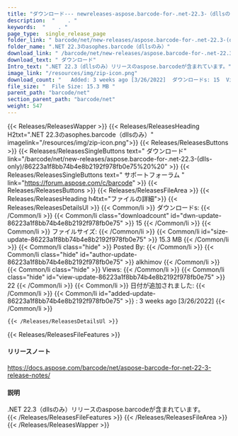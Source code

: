 ```yaml
---
title: "ダウンロード--- newreleases-aspose.barcode-for-.net-22.3-（dllsのみ）。" 
description:  "    . " 
keywords:  "    . " 
page_type:  single_release_page
folder_link: " barcode/net/new-releases/aspose.barcode-for-.net-22.3-(dlls-only)/"
folder_name: ".NET 22.3のasophes.barcode（dllsのみ）"
download_link: " /barcode/net/new-releases/aspose.barcode-for-.net-22.3-(dlls-only)/86223a1f8bb74b4e8b2192f978fb0e75"
download_text: " ダウンロード"
Intro_text: ".NET 22.3（dllsのみ）リリースのaspose.barcodeが含まれています。"
image_link: "/resources/img/zip-icon.png"
download_count: "   Added: 3 weeks ago [3/26/2022]  ダウンロードs: 15  Views: 21"
file_size: "  File Size: 15.3 MB "
parent_path: "barcode/net"
section_parent_path: "barcode/net"
weight: 547
---
```


{{< Releases/ReleasesWapper >}}
  {{< Releases/ReleasesHeading H2txt=".NET 22.3のasophes.barcode（dllsのみ）" imagelink="/resources/img/zip-icon.png">}}
  {{< Releases/ReleasesButtons >}}
    {{< Releases/ReleasesSingleButtons text=" ダウンロード" link="/barcode/net/new-releases/aspose.barcode-for-.net-22.3-(dlls-only)/86223a1f8bb74b4e8b2192f978fb0e75%20%20" >}}
    {{< Releases/ReleasesSingleButtons text=" サポートフォーラム " link="https://forum.aspose.com/c/barcode" >}}
  {{< Releases/ReleasesButtons >}}
  {{< Releases/ReleasesFileArea >}}
    {{< Releases/ReleasesHeading h4txt="ファイルの詳細">}}
    {{< Releases/ReleasesDetailsUl >}}
            {{< Common/li  >}} ダウンロードs: {{< /Common/li >}} 
      {{< Common/li class="downloadcount" id="dwn-update-86223a1f8bb74b4e8b2192f978fb0e75" >}} 15 {{< /Common/li >}} 
      {{< Common/li  >}} ファイルサイズ: {{< /Common/li >}} 
      {{< Common/li id="size-update-86223a1f8bb74b4e8b2192f978fb0e75" >}} 15.3 MB {{< /Common/li >}} 
      {{< Common/li  class="hide" >}} Posted By: {{< /Common/li >}} 
      {{< Common/li class="hide" id="author-update-86223a1f8bb74b4e8b2192f978fb0e75" >}} alkhimov {{< /Common/li >}} 
      {{< Common/li class="hide"  >}} Views: {{< /Common/li >}} 
      {{< Common/li class="hide" id="view-update-86223a1f8bb74b4e8b2192f978fb0e75" >}} 22 {{< /Common/li >}} 
      {{< Common/li  >}} 日付が追加されました: {{< /Common/li >}} 
      {{< Common/li id="added-update-86223a1f8bb74b4e8b2192f978fb0e75" >}} : 3 weeks ago [3/26/2022] {{< /Common/li >}} 

    {{< /Releases/ReleasesDetailsUl >}}

  {{< Releases/ReleasesFileFeatures >}}
      <h4>リリースノート</h4><div><a href="https://docs.aspose.com/barcode/net/aspose-barcode-for-net-22-3-release-notes/">https://docs.aspose.com/barcode/net/aspose-barcode-for-net-22-3-release-notes/</a></div><h4>説明</h4><div class="HTMLDescription">.NET 22.3（dllsのみ）リリースのaspose.barcodeが含まれています。</div>
  {{< /Releases/ReleasesFileFeatures >}}
 {{< /Releases/ReleasesFileArea >}}
{{< /Releases/ReleasesWapper >}}


